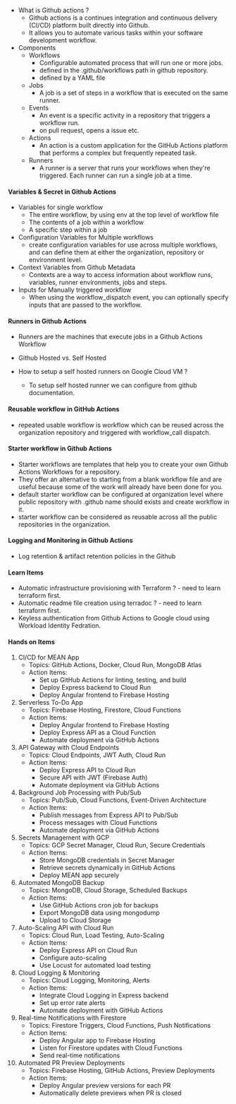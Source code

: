 - What is Github actions ?
    - Github actions is a continues integration and continuous delivery (CI/CD) platform built directly into Github.
    - It allows you to automate various tasks within your software development workflow.
- Components
    - Workflows
        - Configurable automated process that will run one or more jobs.
        - defined in the .github/workflows path in github repository.
        - defined by a YAML file
    - Jobs
        - A job is a set of steps in a workflow that is executed on the same runner.
    - Events
        - An event is a specific activity in a repository that triggers a workflow run.
        - on pull request, opens a issue etc. 
    - Actions
        - An action is a custom application for the GitHub Actions platform that performs a complex but frequently repeated task.
    - Runners
        - A runner is a server that runs your workflows when they're triggered. Each runner can run a single job at a time.

#### Variables & Secret in Github Actions
- Variables for single workflow
    - The entire workflow, by using env at the top level of workflow file
    - The contents of a job within a workflow
    - A specific step within a job
- Configuration Variables for Multiple workflows
    - create configuration variables for use across multiple workflows, and can define them at either the organization, repository or environment level.
- Context Variables from Github Metadata
    - Contexts are a way to access information about workflow runs, variables, runner environments, jobs and steps.
- Inputs for Manually triggered workflow
    - When using the workflow_dispatch event, you can optionally specify inputs that are passed to the workflow.

#### Runners in Github Actions
- Runners are the machines that execute jobs in a Github Actions Workflow
- Github Hosted vs. Self Hosted

- How to setup a self hosted runners on Google Cloud VM ?
    - To setup self hosted runner we can configure from github documentation.

#### Reusable workflow in GitHub Actions
- repeated usable workflow is workflow which can be reused across the organization repository and triggered with workflow_call dispatch.

#### Starter workflow in Github Actions
- Starter workflows are templates that help you to create your own Github Actions Workflows for a repository.
- They offer an alternative to starting from a blank workflow file and are useful because some of the work will already have been done for you.
- default starter workflow can be configured at organization level where public repository with .github name should exists and create workflow in it.
- starter workflow can be considered as reusable across all the public repositories in the organization.

#### Logging and Monitoring in Github Actions
- Log retention & artifact retention policies in the Github 

#### Learn Items

- Automatic infrastructure provisioning with Terraform ? - need to learn terraform first.
- Automatic readme file creation using terradoc ? - need to learn terraform first.
- Keyless authentication from Github Actions to Google cloud using Workload Identity Fedration.

#### Hands on Items

1. CI/CD for MEAN App
    - Topics: GitHub Actions, Docker, Cloud Run, MongoDB Atlas
    - Action Items:
        - Set up GitHub Actions for linting, testing, and build
        - Deploy Express backend to Cloud Run
        - Deploy Angular frontend to Firebase Hosting
2. Serverless To-Do App
    - Topics: Firebase Hosting, Firestore, Cloud Functions
    - Action Items:
        - Deploy Angular frontend to Firebase Hosting
        - Deploy Express API as a Cloud Function
        - Automate deployment via GitHub Actions
3. API Gateway with Cloud Endpoints
    - Topics: Cloud Endpoints, JWT Auth, Cloud Run
    - Action Items:
        - Deploy Express API to Cloud Run
        - Secure API with JWT (Firebase Auth)
        - Automate deployment via GitHub Actions
4. Background Job Processing with Pub/Sub
    - Topics: Pub/Sub, Cloud Functions, Event-Driven Architecture
    - Action Items:
        - Publish messages from Express API to Pub/Sub
        - Process messages with Cloud Functions
        - Automate deployment via GitHub Actions
5. Secrets Management with GCP
    - Topics: GCP Secret Manager, Cloud Run, Secure Credentials
    - Action Items:
        - Store MongoDB credentials in Secret Manager
        - Retrieve secrets dynamically in GitHub Actions
        - Deploy MEAN app securely
6. Automated MongoDB Backup
    - Topics: MongoDB, Cloud Storage, Scheduled Backups
    - Action Items:
        - Use GitHub Actions cron job for backups
        - Export MongoDB data using mongodump
        - Upload to Cloud Storage
7. Auto-Scaling API with Cloud Run
    - Topics: Cloud Run, Load Testing, Auto-Scaling
    - Action Items:
        - Deploy Express API on Cloud Run
        - Configure auto-scaling
        - Use Locust for automated load testing
8. Cloud Logging & Monitoring
    - Topics: Cloud Logging, Monitoring, Alerts
    - Action Items:
        - Integrate Cloud Logging in Express backend
        - Set up error rate alerts
        - Automate deployment with GitHub Actions
9. Real-time Notifications with Firestore
    - Topics: Firestore Triggers, Cloud Functions, Push Notifications
    - Action Items:
        - Deploy Angular app to Firebase Hosting
        - Listen for Firestore updates with Cloud Functions
        - Send real-time notifications
10. Automated PR Preview Deployments
    - Topics: Firebase Hosting, GitHub Actions, Preview Deployments
    - Action Items:
        - Deploy Angular preview versions for each PR
        - Automatically delete previews when PR is closed